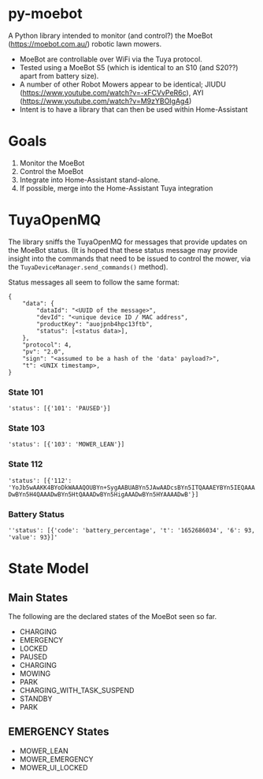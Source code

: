 # py-moebot

A Python library intended to monitor (and control?) the MoeBot (https://moebot.com.au/) robotic lawn mowers.

* MoeBot are controllable over WiFi via the Tuya protocol.
* Tested using a MoeBot S5 (which is identical to an S10 (and S20??) apart from battery size).
* A number of other Robot Mowers appear to be identical; JIUDU (https://www.youtube.com/watch?v=-xFCVvPeR6c), AYI (https://www.youtube.com/watch?v=M9zYBOIgAg4)
* Intent is to have a library that can then be used within Home-Assistant

# Goals

1. Monitor the MoeBot
2. Control the MoeBot
3. Integrate into Home-Assistant stand-alone.
4. If possible, merge into the Home-Assistant Tuya integration

# TuyaOpenMQ

The library sniffs the TuyaOpenMQ for messages that provide updates on the MoeBot status.  (It is hoped that these status message may provide insight into the commands that need to be issued to control the mower, via the `TuyaDeviceManager.send_commands()` method).

Status messages all seem to follow the same format:
```
{
    "data": {
        "dataId": "<UUID of the message>",
        "devId": "<unique device ID / MAC address",
        "productKey": "auojpnb4hpc13ftb",
        "status": [<status data>],
    },
    "protocol": 4,
    "pv": "2.0",
    "sign": "<assumed to be a hash of the 'data' payload?>",
    "t": <UNIX timestamp>,
}
```

### State 101
`'status': [{'101': 'PAUSED'}]`

### State 103
`'status': [{'103': 'MOWER_LEAN'}]`

### State 112
`'status': [{'112': 'YoJb5wAAKK4BYoDkWAAAQOUBYn+SygAABUABYn5JAwAADcsBYn5ITQAAAEYBYn5IEQAAADwBYn5H4QAAADwBYn5HtQAAADwBYn5HigAAADwBYn5HYAAAADwB'}]`

### Battery Status
`''status': [{'code': 'battery_percentage', 't': '1652686034', '6': 93, 'value': 93}]'`

# State Model

## Main States
The following are the declared states of the MoeBot seen so far.

* CHARGING
* EMERGENCY
* LOCKED
* PAUSED
* CHARGING
* MOWING
* PARK
* CHARGING_WITH_TASK_SUSPEND
* STANDBY
* PARK

## EMERGENCY States
* MOWER_LEAN
* MOWER_EMERGENCY
* MOWER_UI_LOCKED
